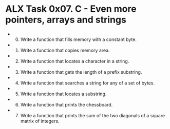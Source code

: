 # ALX Task 0x07. C - Even more pointers, arrays and strings
* 0. Write a function that fills memory with a constant byte.
* 1. Write a function that copies memory area.
* 2. Write a function that locates a character in a string.
* 3. Write a function that gets the length of a prefix substring.
* 4. Write a function that searches a string for any of a set of bytes.
* 5. Write a function that locates a substring.
* 6. Write a function that prints the chessboard.
* 7. Write a function that prints the sum of the two diagonals of a square matrix of integers.

